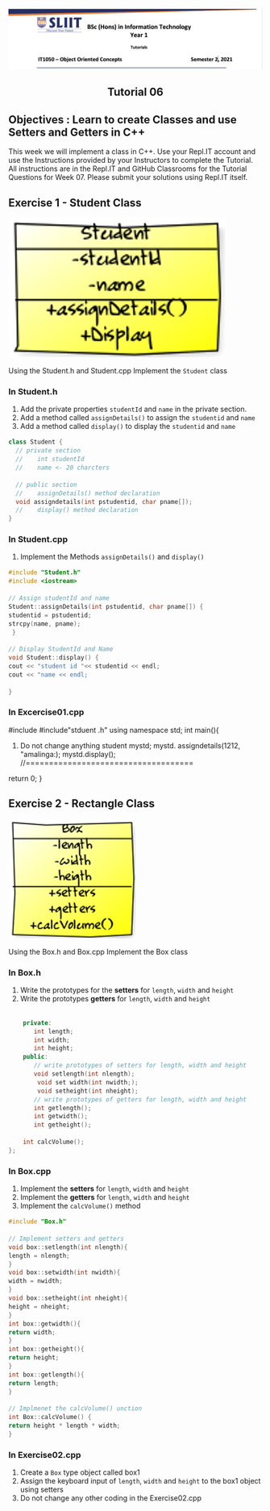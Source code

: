 ![logo](/resources/tutelogo.png)

## <div align="center">Tutorial 06</div>

## Objectives : Learn to create Classes and use Setters and Getters in C++

This week we will implement a class in C++.  Use your Repl.IT account and use the Instructions provided by your Instructors to complete the Tutorial.  All instructions are in the Repl.IT and GitHub Classrooms for the Tutorial Questions for Week 07. Please submit your solutions using Repl.IT itself.

## Exercise 1 - Student Class
![Exercise 1](/resources/Picture1.png)

Using the Student.h and Student.cpp Implement the ```Student``` class
### In Student.h
1.	Add the private properties ```studentId``` and ```name``` in the private section.
2.	Add a method called ```assignDetails()``` to assign the ```studentid``` and ```name```
3.	Add a method called ```display()``` to display the ```studentid``` and ```name```

```c++
class Student {
  // private section
  //    int studentId
  //    name <- 20 charcters
  
  // public section
  //    assignDetails() method declaration
  void assigndetails(int pstudentid, char pname[]);
  //    display() method declaration
}

```
### In Student.cpp
1.	Implement the Methods ```assignDetails()``` and ```display()```
```c++
#include "Student.h"
#include <iostream>

// Assign studentId and name
Student::assignDetails(int pstudentid, char pname[]) {
studentid = pstudentid;
strcpy(name, pname);
 }

// Display StudentId and Name
void Student::display() {
cout << "student id "<< studentid << endl;
cout << "name << endl;   
  
}
```
### In Excercise01.cpp
#include<iostream>
  #include"stduent .h"
  using namespace std;
  int main(){
1.	Do not change anything
   student mystd;
   mystd. assigndetails(1212, "amalinga:);
   mystd.display();
 //====================================
 
 return 0;
 }
  
  
## Exercise 2 - Rectangle Class
![Exercise 1](/resources/Picture2.png)

Using the Box.h and Box.cpp Implement the Box class
### In Box.h
1.	Write the prototypes for the **setters** for ```length```, ```width``` and ```height```
2.	Write the prototypes **getters** for ```length```, ```width``` and ```height```
```c++

    private:
       int length;
       int width;
       int height;
    public:
       // write prototypes of setters for length, width and height
       void setlength(int nlength);
        void set width(int nwidth;);
        void setheight(int nheight);  
       // write prototypes of getters for length, width and height 
       int getlength();
       int getwidth();
       int getheight();
       
    int calcVolume();
};
```
### In Box.cpp
1.	Implement the **setters** for ```length```, ```width``` and ```height```
2.	Implement the **getters** for ```length```, ```width``` and ```height```
3.	Implement the ```calcVolume()``` method
```c++
#include "Box.h"

// Implement setters and getters
void box::setlength(int nlength){
length = nlength;
}
void box::setwidth(int nwidth){
width = nwidth;
}
void box::setheight(int nheight){
height = nheight;
}
int box::getwidth(){
return width;
}
int box::getheight(){
return height;
}
int box::getlength(){
return length;
}

// Implmenet the calcVolume() unction
int Box::calcVolume() {
return height * length * width;
}
```

### In Exercise02.cpp
1.	Create a ```Box``` type object called box1
3.	Assign the keyboard input of ```length```, ```width``` and ```height``` to the box1 object using setters
4.	Do not change any other coding in the Exercise02.cpp

